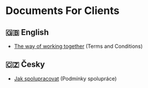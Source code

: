 # Documents For Clients

## 🇬🇧 English

- [The way of working together](./en/WAY_OF_WORKING_TOGETHER.md) (Terms and Conditions)

## 🇨🇿 Česky

- [Jak spolupracovat](./cz/JAK_SPOLUPRACOVAT.md) (Podmínky spolupráce)
